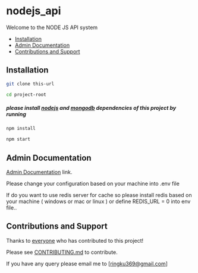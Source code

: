 # nodejs_api
Welcome to the NODE JS API system

- [Installation](#installation)
- [Admin Documentation](#admin-documentation)
- [Contributions and Support](#contributions-and-support)


## Installation

```sh
git clone this-url
```

```sh
cd project-root
```

##### please install [nodejs](https://nodejs.org/en/download/) and [mongodb](https://www.mongodb.com/docs/manual/tutorial/install-mongodb-on-windows/) dependencies of this project by running

```sh
npm install
```

```sh
npm start
```


## Admin Documentation

[Admin Documentation](docs/index.md) link.

Please change your configuration based on your machine into .env file

If do you want to use redis server for cache so please install redis based on your machine ( windows or mac or linux ) or define  REDIS_URL = 0  into env file.. 


## Contributions and Support

Thanks to [everyone](https://github.com/ringku369/nodejs_api/contributors)
who has contributed to this project!

Please see [CONTRIBUTING.md](CONTRIBUTING.md) to contribute.

If you have any query please email me to [ringku369@gmail.com]